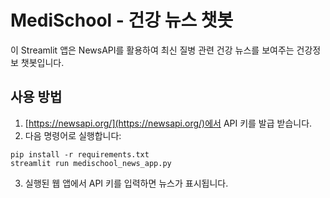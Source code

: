 
# MediSchool - 건강 뉴스 챗봇

이 Streamlit 앱은 NewsAPI를 활용하여 최신 질병 관련 건강 뉴스를 보여주는 건강정보 챗봇입니다.

## 사용 방법

1. [https://newsapi.org/](https://newsapi.org/)에서 API 키를 발급 받습니다.
2. 다음 명령어로 실행합니다:

```
pip install -r requirements.txt
streamlit run medischool_news_app.py
```

3. 실행된 웹 앱에서 API 키를 입력하면 뉴스가 표시됩니다.
